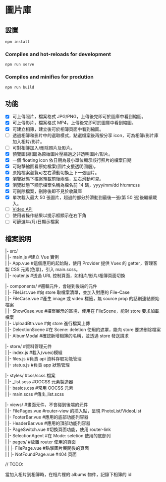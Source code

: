 # 圖片庫

## 設置

`npm install`

### Compiles and hot-reloads for development

`npm run serve`

### Compiles and minifies for prodution

`npm run build`

## 功能

- [x] 可上傳照片，檔案格式 JPG/PNG，上傳後完即可於圖庫中看到縮圖。
- [x] 可上傳影片，檔案格式 MP4，上傳後完即可於圖庫中看到縮圖。
- [x] 可建立相簿，建立後可於相簿頁面中看到縮圖。
- [ ] 透過相簿和影片中的選取模式，點選檔案後再按分享 icon，可為相簿/影片庫加入相片/影片。
- [ ] 可對相簿加入/刪除照片及影片。
- [x] 預覽圖(縮圖)為原始圖片壓縮過之非透明圖片/影片。
- [x] 一個 floating icon 依日期為最小單位顯示該行照片的檔案日期
- [x] 可點擊縮圖看原始檔案(圖片支援透明圖層)。
- [x] 原始檔案瀏覽可左右滑動切換上下一張圖片。
- [x] 瀏覽狀態下檔案預載前後兩張，左右滑動可見。
- [x] 瀏覽狀態下顯示檔案名稱為檔名前 14 碼，yyyy/mm/dd hh:mm:ss
- [x] 可刪除檔案，刪除後即不見於收藏庫
- [x] 單次載入最大 50 張圖片，超過的部分於滑動到最後一張(第 50 張)後繼續載入。
- [ ] [Video API](https://developer.mozilla.org/en-US/docs/Learn/JavaScript/Client-side_web_APIs/Video_and_audio_APIs)
- [ ] 使用者操作結果以提示框顯示在右下角
- [ ] 可篩選年/月/日顯示檔案

## 檔案說明

|- src/  
| |- main.js #建立 Vue 實例  
| |- App.vue #這個應用的起始點，使用 Provider 提供 Vuex 的 getter，管理客製 CSS 元素(色票)，引入 main.scss。  
| |- router.js #透過 URL 控制頁面，如相片/影片/相簿頁面切換

|- components/ #邏輯元件，會碰到後端的元件  
| |- FileList.vue #向 store 取檔案清單，並加入對應的 File-Case  
| |- FileCase.vue #產生 image 或 video 標籤，無 source prop 的話則連結原始檔案  
| |- ShowCase.vue #檔案展示的區塊，使用在 FileScene，能對 store 要求加載檔案  
| |- UploadBtn.vue #向 store 進行檔案上傳  
| |- DelectionScene #在 Scene: deletion 使用的遮罩，能向 store 要求刪除檔案  
| |- AlbumModal #確認新增相簿的名稱，並透過 store 發送請求

|- store/ #資料管理元件  
| |- index.js #載入(vuex)模組  
| |- files.js #負責 api 資料存取功能管理  
| |- status.js #負責 app 狀態管理

|- styles/ #css/scss 檔案  
| |- \_list.scss #OOCSS 元素製造器  
| |- basics.css #常用 OOCSS 元素  
| |- main.scss #傳出\_list.scss

|- views/ #畫面元件，不會碰到後端的元件  
| |- FilePages.vue #router-view 的插入點，呈現 PhotoList/VideoList  
| |- FooterBar.vue #應用的底部功能列容器  
| |- HeaderBar.vue #應用的頂部功能列容器  
| |- PageSwitch.vue #切換頁面功能，使用 router-link  
| |- SelectionAgent #在 Mode: seletion 使用的底部列  
| |- pages/ #放置 router 使用的頁面  
| | |- FilePage.vue #點擊圖片展開後的頁面  
| | |- NotFoundPage.vue #404 頁面

// TODO:

當加入相片到相簿時，在相片裡的 albums 物件，記錄下相簿的 id
